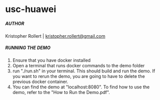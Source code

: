 # usc-huawei

##### AUTHOR
Kristopher Rollert | kristopher.rollert@gmail.com

##### RUNNING THE DEMO
1. Ensure that you have docker installed
2. Open a terminal that runs docker commands to the demo folder
3. run "./run.sh" in your terminal. This should build and run the demo. If you
want to rerun the demo, you are going to have to delete the previous docker
container.
4. You can find the demo at "localhost:8080". To find how to use the demo, refer
to the "How to Run the Demo.pdf".
